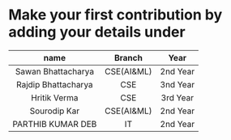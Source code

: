 # Make your first contribution by adding your details under
| name | Branch | Year|
|:---:|:---:|:---:|
| Sawan Bhattacharya | CSE(AI&ML) | 2nd Year| 
| Rajdip Bhattacharya | CSE | 3nd Year|
| Hritik Verma | CSE | 3rd Year |
| Sourodip Kar|  CSE(AI&ML) | 2nd Year|
| PARTHIB KUMAR DEB | IT | 2nd Year |

